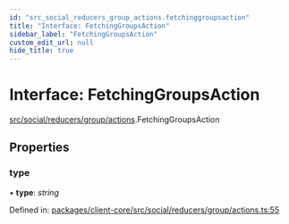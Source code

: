 ```yaml
---
id: "src_social_reducers_group_actions.fetchinggroupsaction"
title: "Interface: FetchingGroupsAction"
sidebar_label: "FetchingGroupsAction"
custom_edit_url: null
hide_title: true
---
```


# Interface: FetchingGroupsAction

[src/social/reducers/group/actions](../modules/src_social_reducers_group_actions.md).FetchingGroupsAction

## Properties

### type

• **type**: *string*

Defined in: [packages/client-core/src/social/reducers/group/actions.ts:55](https://github.com/xr3ngine/xr3ngine/blob/673ad6a5f/packages/client-core/src/social/reducers/group/actions.ts#L55)

